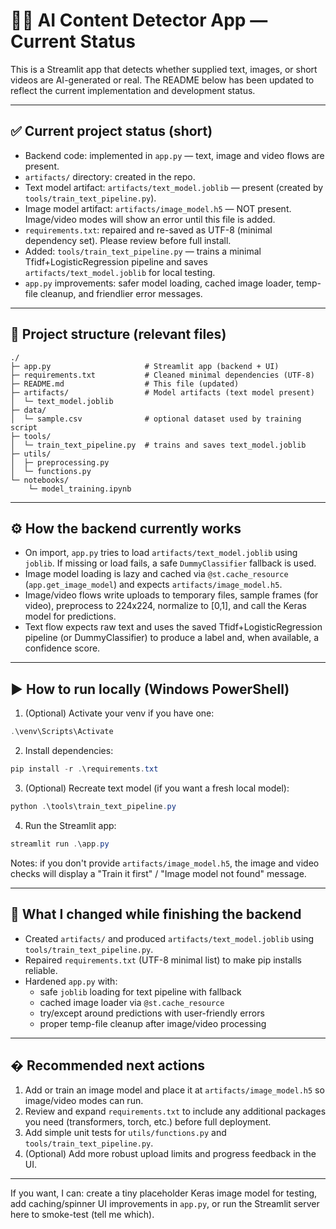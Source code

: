 
# 🕵️‍♂️ AI Content Detector App — Current Status

This is a Streamlit app that detects whether supplied text, images, or short videos are AI-generated or real. The README below has been updated to reflect the current implementation and development status.

---

## ✅ Current project status (short)
- Backend code: implemented in `app.py` — text, image and video flows are present.
- `artifacts/` directory: created in the repo.
- Text model artifact: `artifacts/text_model.joblib` — present (created by `tools/train_text_pipeline.py`).
- Image model artifact: `artifacts/image_model.h5` — NOT present. Image/video modes will show an error until this file is added.
- `requirements.txt`: repaired and re-saved as UTF-8 (minimal dependency set). Please review before full install.
- Added: `tools/train_text_pipeline.py` — trains a minimal Tfidf+LogisticRegression pipeline and saves `artifacts/text_model.joblib` for local testing.
- `app.py` improvements: safer model loading, cached image loader, temp-file cleanup, and friendlier error messages.

---

## 📂 Project structure (relevant files)
```
./
├─ app.py                     # Streamlit app (backend + UI)
├─ requirements.txt           # Cleaned minimal dependencies (UTF-8)
├─ README.md                  # This file (updated)
├─ artifacts/                 # Model artifacts (text model present)
│  └─ text_model.joblib
├─ data/
│  └─ sample.csv              # optional dataset used by training script
├─ tools/
│  └─ train_text_pipeline.py  # trains and saves text_model.joblib
├─ utils/
│  ├─ preprocessing.py
│  └─ functions.py
└─ notebooks/
    └─ model_training.ipynb
```

---

## ⚙️ How the backend currently works
- On import, `app.py` tries to load `artifacts/text_model.joblib` using `joblib`. If missing or load fails, a safe `DummyClassifier` fallback is used.
- Image model loading is lazy and cached via `@st.cache_resource` (`app.get_image_model`) and expects `artifacts/image_model.h5`.
- Image/video flows write uploads to temporary files, sample frames (for video), preprocess to 224x224, normalize to [0,1], and call the Keras model for predictions.
- Text flow expects raw text and uses the saved Tfidf+LogisticRegression pipeline (or DummyClassifier) to produce a label and, when available, a confidence score.

---

## ▶️ How to run locally (Windows PowerShell)
1. (Optional) Activate your venv if you have one:
```powershell
.\venv\Scripts\Activate
```
2. Install dependencies:
```powershell
pip install -r .\requirements.txt
```
3. (Optional) Recreate text model (if you want a fresh local model):
```powershell
python .\tools\train_text_pipeline.py
```
4. Run the Streamlit app:
```powershell
streamlit run .\app.py
```

Notes: if you don't provide `artifacts/image_model.h5`, the image and video checks will display a "Train it first" / "Image model not found" message.

---

## 🔧 What I changed while finishing the backend
- Created `artifacts/` and produced `artifacts/text_model.joblib` using `tools/train_text_pipeline.py`.
- Repaired `requirements.txt` (UTF-8 minimal list) to make pip installs reliable.
- Hardened `app.py` with:
   - safe `joblib` loading for text pipeline with fallback
   - cached image loader via `@st.cache_resource`
   - try/except around predictions with user-friendly errors
   - proper temp-file cleanup after image/video processing

---

## �️ Recommended next actions
1. Add or train an image model and place it at `artifacts/image_model.h5` so image/video modes can run.
2. Review and expand `requirements.txt` to include any additional packages you need (transformers, torch, etc.) before full deployment.
3. Add simple unit tests for `utils/functions.py` and `tools/train_text_pipeline.py`.
4. (Optional) Add more robust upload limits and progress feedback in the UI.

---

If you want, I can: create a tiny placeholder Keras image model for testing, add caching/spinner UI improvements in `app.py`, or run the Streamlit server here to smoke-test (tell me which).
